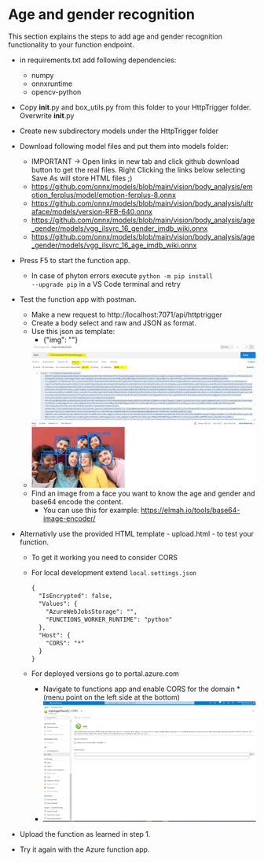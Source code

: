 # Age and gender recognition

This section explains the steps to add age and gender recognition functionality to your function endpoint.

+ in requirements.txt add following dependencies:
  + numpy 
  + onnxruntime 
  + opencv-python
+ Copy __init__.py and box_utils.py from this folder to your HttpTrigger folder. Overwrite __init__.py
+ Create new subdirectory models under the HttpTrigger folder
+ Download following model files and put them into models folder:
  + IMPORTANT -> Open links in new tab and click github download button to get the real files. Right Clicking the links below selecting Save As will store HTML files ;)
  + https://github.com/onnx/models/blob/main/vision/body_analysis/emotion_ferplus/model/emotion-ferplus-8.onnx
  + https://github.com/onnx/models/blob/main/vision/body_analysis/ultraface/models/version-RFB-640.onnx
  + https://github.com/onnx/models/blob/main/vision/body_analysis/age_gender/models/vgg_ilsvrc_16_gender_imdb_wiki.onnx
  + https://github.com/onnx/models/blob/main/vision/body_analysis/age_gender/models/vgg_ilsvrc_16_age_imdb_wiki.onnx
+ Press F5 to start the function app.
  + In case of phyton errors execute <code>python -m pip install --upgrade pip</code> in a VS Code terminal and retry    

+ Test the function app with postman.
  + Make a new request to http://localhost:7071/api/httptrigger
  + Create a body select and raw and JSON as format.
  + Use this json as template:
    + {"img": "<insert the base64 encoded image here>"}
  + ![postman.JPG](postman.JPG)  
  + Find an image from a face you want to know the age and gender and base64 encode the content.
    + You can use this for example: https://elmah.io/tools/base64-image-encoder/

+ Alternativly use the provided HTML template - upload.html - to test your function.
  + To get it working you need to consider CORS
  + For local development extend <code>local.settings.json</code>
    ```
    {
      "IsEncrypted": false,
      "Values": {
        "AzureWebJobsStorage": "",
        "FUNCTIONS_WORKER_RUNTIME": "python"
      },
      "Host": {
        "CORS": "*"
      }
    }
    ```
  
  + For deployed versions go to portal.azure.com
    + Navigate to functions app and enable CORS for the domain * (menu point on the left side at the bottom)
    + ![cors.JPG](cors.JPG)    
    
+ Upload the function as learned in step 1.
+ Try it again with the Azure function app.
